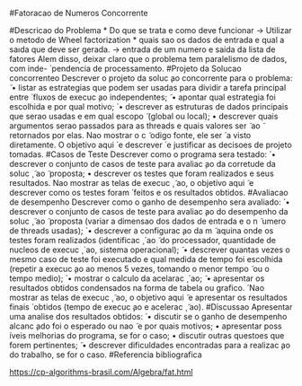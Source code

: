 #Fatoracao de Numeros Concorrente

#Descricao do Problema
    * Do que se trata e como deve funcionar
    -> Utilizar o metodo de Wheel factorization
    * quais sao os dados de entrada e qual a saıda que deve ser gerada.
    -> entrada de um numero e saida da lista de fatores 
Alem disso, deixar claro que o problema tem paralelismo de dados, com inde-  ́
pendencia de processamento.
#Projeto da Solucao concorrenteo
Descrever o projeto da soluc ̧ao concorrente para o problema:  ̃
• listar as estrategias que podem ser usadas para dividir a tarefa principal entre  ́
fluxos de execuc ̧ao independentes;  ̃
• apontar qual estrategia foi escolhida e por qual motivo;  ́
• descrever as estruturas de dados principais que serao usadas e em qual escopo  ̃
(global ou local);
• descrever quais argumentos serao passados para as threads e quais valores ser  ̃ ao ̃
retornados por elas.
Nao mostrar o c  ̃ odigo fonte, ele ser  ́ a visto diretamente. O objetivo aqui  ́ e descrever  ́
e justificar as decisoes de projeto tomadas.
#Casos de Teste
Descrever como o programa sera testado:  ́
• descrever o conjunto de casos de teste para avaliac ̧ao da corretude da soluc ̧  ̃ ao ̃
proposta;
• descrever os testes que foram realizados e seus resultados.
Nao mostrar as telas de execuc ̧  ̃ ao, o objetivo aqui  ̃ e descrever como os testes foram  ́
feitos e os resultados obtidos.
#Avaliacao de desempenho
Descrever como o ganho de desempenho sera avaliado:  ́
• descrever o conjunto de casos de teste para avaliac ̧ao do desempenho da soluc ̧  ̃ ao ̃
proposta (variar a dimensao dos dados de entrada e o n  ̃ umero de threads usadas);  ́
• descrever a configurac ̧ao da m  ̃ aquina onde os testes foram realizados (identificac ̧  ́ ao ̃
do processador, quantidade de nucleos de execuc ̧  ́ ao, sistema operacional);  ̃
• descrever quantas vezes o mesmo caso de teste foi executado e qual medida de
tempo foi escolhida (repetir a execuc ̧ao ao menos 5 vezes, tomando o menor tempo  ̃
ou o tempo medio);  ́
• mostrar o calculo da acelarac ̧  ́ ao;  ̃
• apresentar os resultados obtidos condensados na forma de tabela ou grafico.  ́
Nao mostrar as telas de execuc ̧  ̃ ao, o objetivo aqui  ̃ e apresentar os resultados finais  ́
obtidos (tempo de execuc ̧ao e acelerac ̧  ̃ ao).
#Discussao
Apresentar uma analise dos resultados obtidos:  ́
• discutir se o ganho de desempenho alcanc ̧ado foi o esperado ou nao ̃ e por quais
motivos;
• apresentar poss ́ıveis melhorias do programa, se for o caso;
• discutir outras questoes que forem pertinentes;  ̃
• descrever dificuldades encontradas para a realizac ̧ao do trabalho, se for o caso.
#Referencia bibliografica

https://cp-algorithms-brasil.com/Algebra/fat.html
